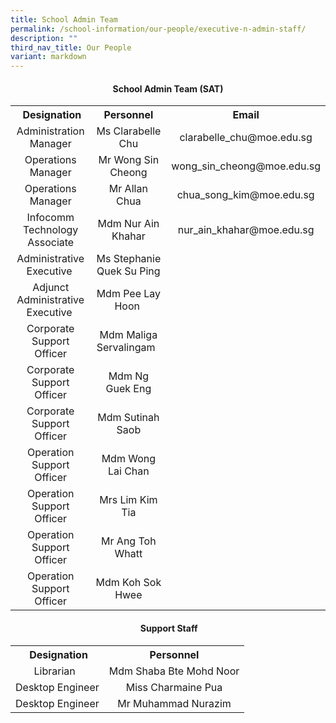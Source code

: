 ```yaml
---
title: School Admin Team
permalink: /school-information/our-people/executive-n-admin-staff/
description: ""
third_nav_title: Our People
variant: markdown
---
```

<h4 style="text-align: center;"><strong>School Admin Team (SAT)</strong></h4>
<table class="iveo_table ives_tab_blue ive_eobj_center">
<tbody>
<tr>
<th style="text-align: center;">&nbsp;Designation</th>
<th style="text-align: center;">Personnel</th>
<th style="text-align: center;">Email</th>
</tr>
<tr>
<td style="text-align: center;">Administration Manager</td>
<td style="text-align: center;">Ms Clarabelle Chu</td>
<td style="text-align: center;">clarabelle_chu@moe.edu.sg</td>
</tr>
<tr>
<td style="text-align: center;">Operations Manager</td>
<td style="text-align: center;">Mr Wong Sin Cheong</td>
<td style="text-align: center;">wong_sin_cheong@moe.edu.sg</td>
</tr>
	<tr>
<td style="text-align: center;">Operations Manager</td>
<td style="text-align: center;">Mr Allan Chua</td>
<td style="text-align: center;">chua_song_kim@moe.edu.sg</td>
</tr>
<tr>
<td style="text-align: center;">Infocomm Technology Associate</td>
<td style="text-align: center;">Mdm Nur Ain Khahar</td>
<td style="text-align: center;">nur_ain_khahar@moe.edu.sg</td>
</tr>
<tr>
<td style="text-align: center;">Administrative Executive&nbsp;</td>
<td style="text-align: center;">Ms Stephanie Quek Su Ping</td>
<td style="text-align: center;">&nbsp;</td>
</tr>

<tr>
<td style="text-align: center;">Adjunct Administrative Executive&nbsp;</td>
<td style="text-align: center;">Mdm Pee Lay Hoon&nbsp;</td>
<td style="text-align: center;">&nbsp;</td>
</tr>
<tr>
<td style="text-align: center;">Corporate Support Officer</td>
<td style="text-align: center;">Mdm Maliga Servalingam&nbsp;&nbsp;</td>
<td style="text-align: center;">&nbsp;</td>
</tr>
<tr>
<td style="text-align: center;">Corporate Support Officer</td>
<td style="text-align: center;">Mdm Ng Guek Eng</td>
<td style="text-align: center;">&nbsp;</td>
</tr>
<tr>
<td style="text-align: center;">Corporate Support Officer</td>
<td style="text-align: center;">Mdm Sutinah Saob</td>
<td style="text-align: center;">&nbsp;</td>
</tr>
<tr>
<td style="text-align: center;">Operation Support Officer</td>
<td style="text-align: center;">Mdm Wong Lai Chan</td>
<td style="text-align: center;">&nbsp;</td>
</tr>
<tr>
<td style="text-align: center;">Operation Support Officer</td>
<td style="text-align: center;">Mrs Lim Kim Tia</td>
<td style="text-align: center;">&nbsp;</td>
</tr>
<tr>
<td style="text-align: center;">Operation Support Officer</td>
<td style="text-align: center;">Mr Ang Toh Whatt</td>
<td style="text-align: center;">&nbsp;</td>
</tr>
<tr>
<td style="text-align: center;">Operation Support Officer</td>
<td style="text-align: center;">Mdm Koh Sok Hwee</td>
<td style="text-align: center;">&nbsp;</td>
</tr>
</tbody>
</table>
<h4 style="text-align: center;"><strong>&nbsp;Support Staff</strong></h4>
<table class="iveo_table ives_tab_blue ive_eobj_center">
<tbody>
<tr>
<th style="text-align: center;">&nbsp;Designation</th>
<th style="text-align: center;">Personnel</th>
</tr>
<tr>
<td style="text-align: center;">Librarian&nbsp;&nbsp;</td>
<td style="text-align: center;">Mdm Shaba Bte Mohd Noor</td>
</tr>
<tr>
<td style="text-align: center;">Desktop Engineer</td>
<td style="text-align: center;">Miss Charmaine Pua</td>
</tr>
<tr>
<td style="text-align: center;">Desktop Engineer</td>
<td style="text-align: center;">Mr Muhammad Nurazim</td>
</tr>
</tbody>
</table>